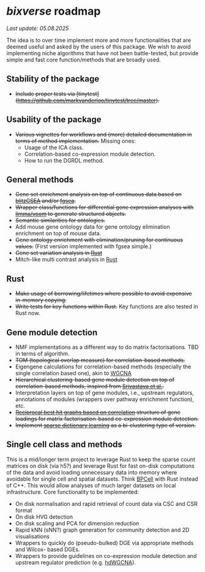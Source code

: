 # *bixverse* roadmap

*Last update: 05.08.2025* </br>

The idea is to over time implement more and more functionalities that are deemed
useful and asked by the users of this package. We wish to avoid implementing
niche algorithms that have not been battle-tested, but provide simple and fast
core function/methods that are broadly used.

## Stability of the package

- ~~Include proper tests via [tinytest]
(https://github.com/markvanderloo/tinytest/tree/master).~~

## Usability of the package

- ~~Various vignettes for workflows and (more) detailed documentation in terms of 
method implementation.~~ Missing ones:
    * Usage of the ICA class.
    * Correlation-based co-expression module detection.
    * How to run the DGRDL method.

## General methods

- ~~Gene set enrichment analysis on top of continuous data based on 
[blitzGSEA](https://academic.oup.com/bioinformatics/article/38/8/2356/6526383) 
and/or [fgsea](https://www.biorxiv.org/content/10.1101/060012v3).~~ 
- ~~Wrapper class/functions for differential gene expression analyses with 
[limma/voom](https://genomebiology.biomedcentral.com/articles/10.1186/gb-2014-15-2-r29)
to generate structured objects.~~
- ~~Semantic similarities for ontologies.~~
- Add mouse gene ontology data for gene ontology elimination enrichment on top
of mouse data.
- ~~Gene ontology enrichment with elimination/pruning for continuous values.~~ 
(First version implemented with fgsea simple.)
- ~~Gene set variation analysis in 
[Rust](https://bmcbioinformatics.biomedcentral.com/articles/10.1186/1471-2105-14-7)~~
- Mitch-like multi contrast analysis in 
[Rust](https://bmcgenomics.biomedcentral.com/articles/10.1186/s12864-020-06856-9)

## Rust

- ~~Make usage of borrowing/lifetimes where possible to avoid expensive 
in-memory copying.~~
- ~~Write tests for key functions within Rust.~~ Key functions are also tested
in Rust now.

## Gene module detection

- NMF implementations as a different way to do matrix factorisations. TBD in 
terms of algorithm.
- ~~TOM (topological overlap measure) for correlation-based methods.~~
- Eigengene calculations for correlation-based methods (especially the single
correlation based one), akin to 
[WGCNA](https://bmcbioinformatics.biomedcentral.com/articles/10.1186/1471-2105-9-559)
- ~~Hierarchical clustering-based gene module detection on top of correlation-based
methods, inspired from [Srivastava et al.](https://www.nature.com/articles/s41467-018-06008-4).~~
- Interpretation layers on top of gene modules, i.e., upstream regulators, 
annotations of modules (wrappers over pathway enrichment function), etc.
- ~~[Reciprocal best hit graphs based on correlation](https://academic.oup.com/bioinformatics/article/35/21/4307/5426054) 
structure of gene loadings for matrix factorisation-based co-expression module detection.~~
- ~~Implement [sparse dictionary learning](https://pubmed.ncbi.nlm.nih.gov/35085500/)
as a bi-clustering type of version.~~

## Single cell class and methods 

This is a mid/longer term project to leverage Rust to keep the sparse count matrices
on disk (via h5?) and leverage Rust for fast on-disk computations of the data 
and avoid loading unnecessary data into memory where avoidable for single cell
and spatial datasets. Think  [BPCell](https://bnprks.github.io/BPCells/index.html) 
with Rust instead of C++. This would allow analyses of much larger datasets on 
local infrastructure. Core functionality to be implemented:

- On disk normalisation and rapid retrieval of count data via CSC and CSR format
- On disk HVG detection
- On disk scaling and PCA for dimension reduction
- Rapid kNN (sNN?) graph generation for community detection and 2D visualisations
- Wrappers to quickly do (pseudo-bulked) DGE via appropriate methods and Wilcox-
based DGEs.
- Wrappers to provide guidelines on co-expression module detection and upstream
regulator prediction (e.g. [hdWGCNA](https://smorabit.github.io/hdWGCNA)).
